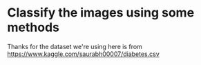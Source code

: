 # Classify the images using some methods

Thanks for the dataset we're using here is from https://www.kaggle.com/saurabh00007/diabetes.csv

